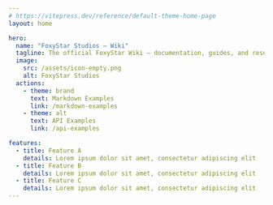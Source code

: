 ```yaml
---
# https://vitepress.dev/reference/default-theme-home-page
layout: home

hero:
  name: "FoxyStar Studios — Wiki"
  tagline: The official FoxyStar Wiki — documentation, guides, and resources for FoxyStar projects
  image:
    src: /assets/icon-empty.png
    alt: FoxyStar Studios
  actions:
    - theme: brand
      text: Markdown Examples
      link: /markdown-examples
    - theme: alt
      text: API Examples
      link: /api-examples

features:
  - title: Feature A
    details: Lorem ipsum dolor sit amet, consectetur adipiscing elit
  - title: Feature B
    details: Lorem ipsum dolor sit amet, consectetur adipiscing elit
  - title: Feature C
    details: Lorem ipsum dolor sit amet, consectetur adipiscing elit
---
```



